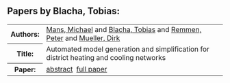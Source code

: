 <h2>Papers by Blacha, Tobias:</h2>
<!-- Begin papers -->
<table>
<tr><th>Authors:</th><td>
<a href="../authors/author_158.html">Mans, Michael</a> and 
<a href="../authors/author_024.html">Blacha, Tobias</a> and 
<a href="../authors/author_200.html">Remmen, Peter</a> and 
<a href="../authors/author_170.html">Mueller, Dirk</a>
</td></tr>
<tr><th>Title:  </th><td>Automated model generation and simplification for district heating and cooling networks</td></tr>
<tr><th>Paper:  </th><td><a href="../abstracts/Modelica2019abstract2B3.pdf">abstract</a>&nbsp;&nbsp;<a href="../papers/Modelica2019paper2B3.pdf">full paper</a></td></tr>
</table>
<br>
<!-- End papers -->